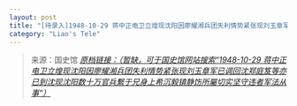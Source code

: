 ```yaml
---
layout: post
title: "[待录入]1948-10-29 蒋中正电卫立煌现沈阳因廖耀湘兵团失利情势紧张现刘玉章军已调回沈郑庭笈等亦已到沈现沈阳数十万官兵繫于兄身上希沉毅镇静饬所屬切实坚守违者军法从事"
category: "Liao's Tele"
---
```



> 来源：国史馆 [*原档链接：（暂缺，可于国史馆网站搜索“1948-10-29 蒋中正电卫立煌现沈阳因廖耀湘兵团失利情势紧张现刘玉章军已调回沈郑庭笈等亦已到沈现沈阳数十万官兵繫于兄身上希沉毅镇静饬所屬切实坚守违者军法从事“）*]()
